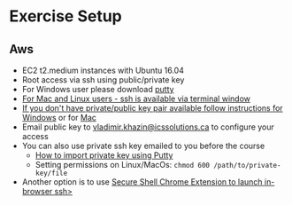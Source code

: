 # Exercise Setup #

## Aws ##
* EC2 t2.medium instances with Ubuntu 16.04
* Root access via ssh using public/private key
* For Windows user please download <a href="http://www.chiark.greenend.org.uk/~sgtatham/putty/download.html" target="_blank">putty
* For Mac and Linux users - ssh is available via terminal window
* If you don't have private/public key pair available follow instructions for <a href="https://docs.joyent.com/public-cloud/getting-started/ssh-keys/generating-an-ssh-key-manually/manually-generating-your-ssh-key-in-windows" target="_blank"> Windows</a> or for <a href="https://docs.joyent.com/public-cloud/getting-started/ssh-keys/generating-an-ssh-key-manually/manually-generating-your-ssh-key-in-mac-os-x" target="_blank">Mac</a>
* Email public key to vladimir.khazin@icssolutions.ca to configure your access
* You can also use private ssh key emailed to you before the course
  * <a href="https://www.electrictoolbox.com/putty-rsa-dsa-keys/" target="_blank">How to import private key using Putty</a>
  * Setting permissions on Linux/MacOs: ```chmod 600 /path/to/private-key/file```
* Another option is to use <a href="https://chrome.google.com/webstore/detail/secure-shell/pnhechapfaindjhompbnflcldabbghjo?utm_source=chrome-ntp-icon" target="_blank">Secure Shell Chrome Extension to launch in-browser ssh></a>